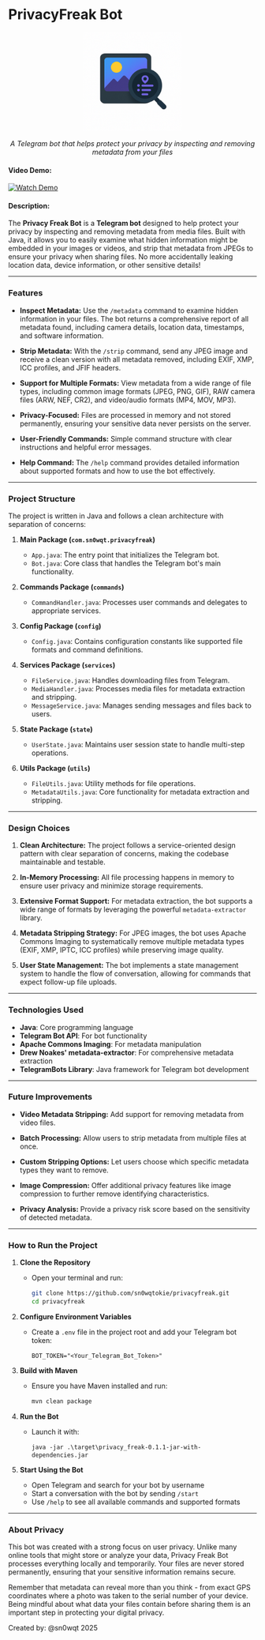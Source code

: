 # PrivacyFreak Bot

<p align="center">
  <img src="assets/logo.png" alt="Privacy Freak Bot Logo" width="200" height="200">
</p>

<p align="center">
  <em>A Telegram bot that helps protect your privacy by inspecting and removing metadata from your files</em>
</p>

#### Video Demo: 

<p>
  <a href="https://youtu.be/3wdisua1wrY">
    <img src="https://img.shields.io/badge/▶-Watch%20Demo-FF0000?style=for-the-badge&logo=youtube" alt="Watch Demo" width="160">
  </a>
</p>

#### Description:

The **Privacy Freak Bot** is a **Telegram bot** designed to help protect your privacy by inspecting and removing metadata from media files. Built with Java, it allows you to easily examine what hidden information might be embedded in your images or videos, and strip that metadata from JPEGs to ensure your privacy when sharing files. No more accidentally leaking location data, device information, or other sensitive details!

---

### **Features**

- **Inspect Metadata:**
  Use the `/metadata` command to examine hidden information in your files. The bot returns a comprehensive report of all metadata found, including camera details, location data, timestamps, and software information.

- **Strip Metadata:**
  With the `/strip` command, send any JPEG image and receive a clean version with all metadata removed, including EXIF, XMP, ICC profiles, and JFIF headers.

- **Support for Multiple Formats:**
  View metadata from a wide range of file types, including common image formats (JPEG, PNG, GIF), RAW camera files (ARW, NEF, CR2), and video/audio formats (MP4, MOV, MP3).

- **Privacy-Focused:**
  Files are processed in memory and not stored permanently, ensuring your sensitive data never persists on the server.

- **User-Friendly Commands:**
  Simple command structure with clear instructions and helpful error messages.

- **Help Command:**
  The `/help` command provides detailed information about supported formats and how to use the bot effectively.

---

### **Project Structure**

The project is written in Java and follows a clean architecture with separation of concerns:

1. **Main Package (`com.sn0wqt.privacyfreak`)**
   - `App.java`: The entry point that initializes the Telegram bot.
   - `Bot.java`: Core class that handles the Telegram bot's main functionality.

2. **Commands Package (`commands`)**
   - `CommandHandler.java`: Processes user commands and delegates to appropriate services.

3. **Config Package (`config`)**
   - `Config.java`: Contains configuration constants like supported file formats and command definitions.

4. **Services Package (`services`)**
   - `FileService.java`: Handles downloading files from Telegram.
   - `MediaHandler.java`: Processes media files for metadata extraction and stripping.
   - `MessageService.java`: Manages sending messages and files back to users.

5. **State Package (`state`)**
   - `UserState.java`: Maintains user session state to handle multi-step operations.

6. **Utils Package (`utils`)**
   - `FileUtils.java`: Utility methods for file operations.
   - `MetadataUtils.java`: Core functionality for metadata extraction and stripping.

---

### **Design Choices**

1. **Clean Architecture:**
   The project follows a service-oriented design pattern with clear separation of concerns, making the codebase maintainable and testable.

2. **In-Memory Processing:**
   All file processing happens in memory to ensure user privacy and minimize storage requirements.

3. **Extensive Format Support:**
   For metadata extraction, the bot supports a wide range of formats by leveraging the powerful `metadata-extractor` library.

4. **Metadata Stripping Strategy:**
   For JPEG images, the bot uses Apache Commons Imaging to systematically remove multiple metadata types (EXIF, XMP, IPTC, ICC profiles) while preserving image quality.

5. **User State Management:**
   The bot implements a state management system to handle the flow of conversation, allowing for commands that expect follow-up file uploads.

---

### **Technologies Used**

- **Java**: Core programming language
- **Telegram Bot API**: For bot functionality
- **Apache Commons Imaging**: For metadata manipulation
- **Drew Noakes' metadata-extractor**: For comprehensive metadata extraction
- **TelegramBots Library**: Java framework for Telegram bot development

---

### **Future Improvements**

- **Video Metadata Stripping:**
  Add support for removing metadata from video files.

- **Batch Processing:**
  Allow users to strip metadata from multiple files at once.

- **Custom Stripping Options:**
  Let users choose which specific metadata types they want to remove.

- **Image Compression:**
  Offer additional privacy features like image compression to further remove identifying characteristics.

- **Privacy Analysis:**
  Provide a privacy risk score based on the sensitivity of detected metadata.

---

### **How to Run the Project**

1. **Clone the Repository**
   - Open your terminal and run:

     ```bash
     git clone https://github.com/sn0wqtokie/privacyfreak.git
     cd privacyfreak
     ```

2. **Configure Environment Variables**
   - Create a `.env` file in the project root and add your Telegram bot token:

     ```env
     BOT_TOKEN="<Your_Telegram_Bot_Token>"
     ```

3. **Build with Maven**
   - Ensure you have Maven installed and run:

     ```bash
     mvn clean package
     ```

4. **Run the Bot**
   - Launch it with:
   
     ```
     java -jar .\target\privacy_freak-0.1.1-jar-with-dependencies.jar
     ```

5. **Start Using the Bot**
   - Open Telegram and search for your bot by username
   - Start a conversation with the bot by sending `/start`
   - Use `/help` to see all available commands and supported formats

---

### **About Privacy**

This bot was created with a strong focus on user privacy. Unlike many online tools that might store or analyze your data, Privacy Freak Bot processes everything locally and temporarily. Your files are never stored permanently, ensuring that your sensitive information remains secure.

Remember that metadata can reveal more than you think - from exact GPS coordinates where a photo was taken to the serial number of your device. Being mindful about what data your files contain before sharing them is an important step in protecting your digital privacy.

Created by: @sn0wqt 2025

